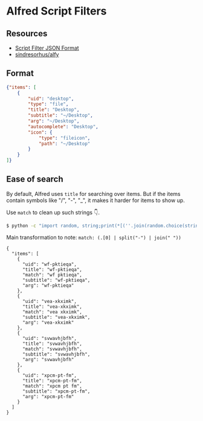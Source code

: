 Alfred Script Filters
===

Resources
---

- [Script Filter JSON Format][1]
- [sindresorhus/alfy][2]

<!-- Links -->
[1]: https://www.alfredapp.com/help/workflows/inputs/script-filter/json/
[2]: https://github.com/sindresorhus/alfy

<!-- Links end -->

Format
---

```json
{"items": [
    {
        "uid": "desktop",
        "type": "file",
        "title": "Desktop",
        "subtitle": "~/Desktop",
        "arg": "~/Desktop",
        "autocomplete": "Desktop",
        "icon": {
            "type": "fileicon",
            "path": "~/Desktop"
        }
    }
]}
```

Ease of search
---

By default, Alfred uses `title` for searching over items. But if the items
contain symbols like "/", "-", "_", it makes it harder for items to show up.

Use `match` to clean up such strings 👇.

```bash
$ python -c "import random, string;print(*[(''.join(random.choice(string.ascii_lowercase+ '-' + '-') for i in range(10))) for j in range(4)], sep='\n')" | jq -R -n -c '[inputs|split(",")|{uid:.[0], title: .[0], match: (.[0]|split("-")|join(" ")), subtitle: .[0], arg: .[0]}] | {items: .}|.' | jq
```

Main transformation to note: `match: (.[0] | split("-") | join(" "))`

```
{
  "items": [
    {
      "uid": "wf-pktieqa",
      "title": "wf-pktieqa",
      "match": "wf pktieqa",
      "subtitle": "wf-pktieqa",
      "arg": "wf-pktieqa"
    },
    {
      "uid": "vea-xkximk",
      "title": "vea-xkximk",
      "match": "vea xkximk",
      "subtitle": "vea-xkximk",
      "arg": "vea-xkximk"
    },
    {
      "uid": "svwavhjbfh",
      "title": "svwavhjbfh",
      "match": "svwavhjbfh",
      "subtitle": "svwavhjbfh",
      "arg": "svwavhjbfh"
    },
    {
      "uid": "xpcm-pt-fm",
      "title": "xpcm-pt-fm",
      "match": "xpcm pt fm",
      "subtitle": "xpcm-pt-fm",
      "arg": "xpcm-pt-fm"
    }
  ]
}

```
